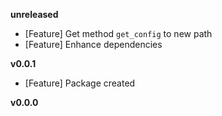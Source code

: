 
**unreleased**
- [Feature] Get method `get_config` to new path
- [Feature] Enhance dependencies

**v0.0.1**
- [Feature] Package created

**v0.0.0**